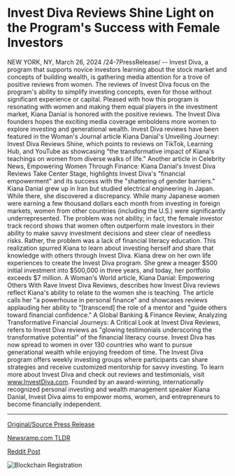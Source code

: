# Invest Diva Reviews Shine Light on the Program's Success with Female Investors

NEW YORK, NY, March 26, 2024 /24-7PressRelease/ -- Invest Diva, a program that supports novice investors learning about the stock market and concepts of building wealth, is gathering media attention for a trove of positive reviews from women. The reviews of Invest Diva focus on the program's ability to simplify investing concepts, even for those without significant experience or capital.   Pleased with how this program is resonating with women and making them equal players in the investment market, Kiana Danial is honored with the positive reviews. The Invest Diva founders hopes the exciting media coverage emboldens more women to explore investing and generational wealth.  Invest Diva reviews have been featured in the Woman's Journal article Kiana Danial's Unveiling Journey: Invest Diva Reviews Shine, which points to reviews on TikTok, Learning Hub, and YouTube as showcasing "the transformative impact of Kiana's teachings on women from diverse walks of life." Another article in Celebrity News, Empowering Women Through Finance: Kiana Danial's Invest Diva Reviews Take Center Stage, highlights Invest Diva's "financial empowerment" and its success with the "shattering of gender barriers."   Kiana Danial grew up in Iran but studied electrical engineering in Japan. While there, she discovered a discrepancy. While many Japanese women were earning a few thousand dollars each month from investing in foreign markets, women from other countries (including the U.S.) were significantly underrepresented. The problem was not ability; in fact, the female investor track record shows that women often outperform male investors in their ability to make savvy investment decisions and steer clear of needless risks. Rather, the problem was a lack of financial literacy education.   This realization spurred Kiana to learn about investing herself and share that knowledge with others through Invest Diva. Kiana drew on her own life experiences to create the Invest Diva program. She grew a meager $500 initial investment into $500,000 in three years, and today, her portfolio exceeds $7 million.   A Woman's World article, Kiana Danial: Empowering Others With Rave Invest Diva Reviews, describes how Invest Diva reviews reflect Kiana's ability to relate to the women she is teaching. The article calls her "a powerhouse in personal finance" and showcases reviews applauding her ability to "[transcend] the role of a mentor and "guide others toward financial confidence."   A Global Banking & Finance Review, Analyzing Transformative Financial Journeys: A Critical Look at Invest Diva Reviews, refers to Invest Diva reviews as "glowing testimonials underscoring the transformative potential" of the financial literacy course.   Invest Diva has now spread to women in over 130 countries who want to pursue generational wealth while enjoying freedom of time.  The Invest Diva program offers weekly investing groups where participants can share strategies and receive customized mentorship for savvy investing. To learn more about Invest Diva and check out reviews and testimonials, visit www.InvestDiva.com.  Founded by an award-winning, internationally recognized personal investing and wealth management speaker Kiana Danial, Invest Diva aims to empower moms, women, and entrepreneurs to become financially independent. 

---

[Original/Source Press Release](https://www.24-7pressrelease.com/press-release/509538/invest-diva-reviews-shine-light-on-the-programs-success-with-female-investors)
                    

[Newsramp.com TLDR](None) 



[Reddit Post](https://www.reddit.com/r/Business_NewsRamp/comments/1bo1oii/invest_diva_program_receives_rave_reviews_from/) 



![Blockchain Registration](https://cdn.newsramp.app/24-7PressRelease/qrcode/243/26/smogL_qh.webp)